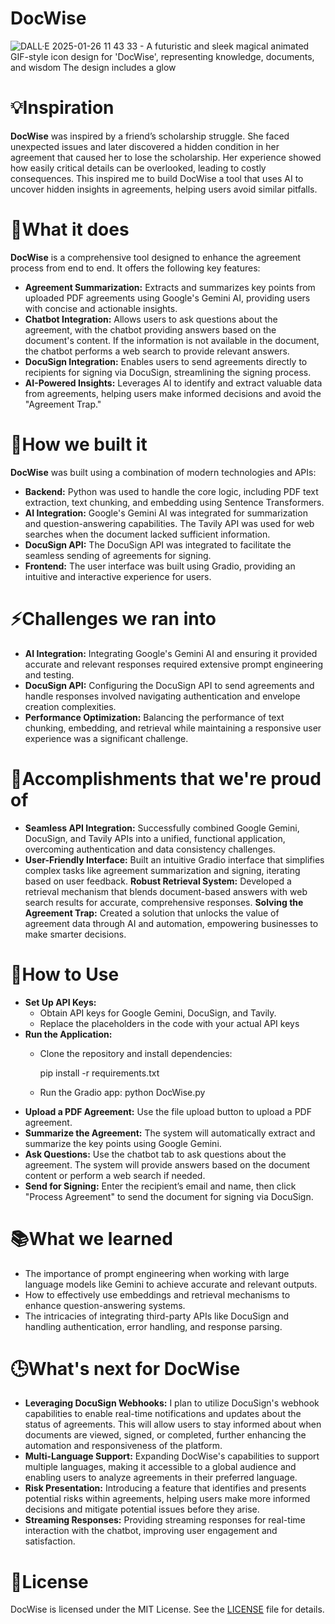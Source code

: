 # DocWise
![DALL·E 2025-01-26 11 43 33 - A futuristic and sleek magical animated GIF-style icon design for 'DocWise', representing knowledge, documents, and wisdom  The design includes a glow](https://github.com/user-attachments/assets/b3b50957-c732-4cbf-a745-fcc81282fb27)
# 💡Inspiration 
**DocWise** was inspired by a friend’s scholarship struggle. She faced unexpected issues and later discovered a hidden condition in her agreement that caused her to lose the scholarship. Her experience showed how easily critical details can be overlooked, leading to costly consequences. This inspired me to build DocWise a tool that uses AI to uncover hidden insights in agreements, helping users avoid similar pitfalls.

# 🎯What it does
**DocWise** is a comprehensive tool designed to enhance the agreement process from end to end. It offers the following key features:
- **Agreement Summarization:** Extracts and summarizes key points from uploaded PDF agreements using Google's Gemini AI, providing users with concise and actionable insights.
- **Chatbot Integration:** Allows users to ask questions about the agreement, with the chatbot providing answers based on the document's content. If the information is not available in the document, the chatbot performs a web search to provide relevant answers.
- **DocuSign Integration:** Enables users to send agreements directly to recipients for signing via DocuSign, streamlining the signing process.
- **AI-Powered Insights:** Leverages AI to identify and extract valuable data from agreements, helping users make informed decisions and avoid the "Agreement Trap."

# 🔌How we built it
**DocWise** was built using a combination of modern technologies and APIs:
- **Backend:** Python was used to handle the core logic, including PDF text extraction, text chunking, and embedding using Sentence Transformers.
- **AI Integration:** Google's Gemini AI was integrated for summarization and question-answering capabilities. The Tavily API was used for web searches when the document lacked sufficient information.
- **DocuSign API:** The DocuSign API was integrated to facilitate the seamless sending of agreements for signing.
- **Frontend:** The user interface was built using Gradio, providing an intuitive and interactive experience for users.

# ⚡Challenges we ran into
- **AI Integration:** Integrating Google's Gemini AI and ensuring it provided accurate and relevant responses required extensive prompt engineering and testing.
- **DocuSign API:** Configuring the DocuSign API to send agreements and handle responses involved navigating authentication and envelope creation complexities.
- **Performance Optimization:** Balancing the performance of text chunking, embedding, and retrieval while maintaining a responsive user experience was a significant challenge.

# 🌟Accomplishments that we're proud of
- **Seamless API Integration:** Successfully combined Google Gemini, DocuSign, and Tavily APIs into a unified, functional application, overcoming authentication and data consistency challenges.
- **User-Friendly Interface:** Built an intuitive Gradio interface that simplifies complex tasks like agreement summarization and signing, iterating based on user feedback.
**Robust Retrieval System:** Developed a retrieval mechanism that blends document-based answers with web search results for accurate, comprehensive responses.
**Solving the Agreement Trap:** Created a solution that unlocks the value of agreement data through AI and automation, empowering businesses to make smarter decisions.

# 🚀How to Use
- **Set Up API Keys:**
  - Obtain API keys for Google Gemini, DocuSign, and Tavily.
  - Replace the placeholders in the code with your actual API keys
- **Run the Application:**
  - Clone the repository and install dependencies:
    
    pip install -r requirements.txt
  - Run the Gradio app:
    python DocWise.py
- **Upload a PDF Agreement:**
  Use the file upload button to upload a PDF agreement.
- **Summarize the Agreement:**
  The system will automatically extract and summarize the key points using Google Gemini.
- **Ask Questions:**
  Use the chatbot tab to ask questions about the agreement. The system will provide answers based on the document content or perform a web search if needed.
- **Send for Signing:**
  Enter the recipient’s email and name, then click "Process Agreement" to send the document for signing via DocuSign.

# 📚What we learned
- The importance of prompt engineering when working with large language models like Gemini to achieve accurate and relevant outputs.
- How to effectively use embeddings and retrieval mechanisms to enhance question-answering systems.
- The intricacies of integrating third-party APIs like DocuSign and handling authentication, error handling, and response parsing.

# 🕒What's next for DocWise 
- **Leveraging DocuSign Webhooks:** I plan to utilize DocuSign's webhook capabilities to enable real-time notifications and updates about the status of agreements. This will allow users to stay informed about when documents are viewed, signed, or completed, further enhancing the automation and responsiveness of the platform.
- **Multi-Language Support:** Expanding DocWise's capabilities to support multiple languages, making it accessible to a global audience and enabling users to analyze agreements in their preferred language.
- **Risk Presentation:** Introducing a feature that identifies and presents potential risks within agreements, helping users make more informed decisions and mitigate potential issues before they arise.
- **Streaming Responses:** Providing streaming responses for real-time interaction with the chatbot, improving user engagement and satisfaction.

# 📝License
DocWise is licensed under the MIT License. See the [LICENSE](LICENSE) file for details.
